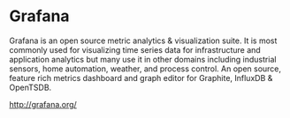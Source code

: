 # Grafana


Grafana is an open source metric analytics & visualization suite. It is most commonly used for visualizing time series data for infrastructure and application analytics but many use it in other domains including industrial sensors, home automation, weather, and process control.
An open source, feature rich metrics dashboard and graph editor for  Graphite, InfluxDB & OpenTSDB.

http://grafana.org/
